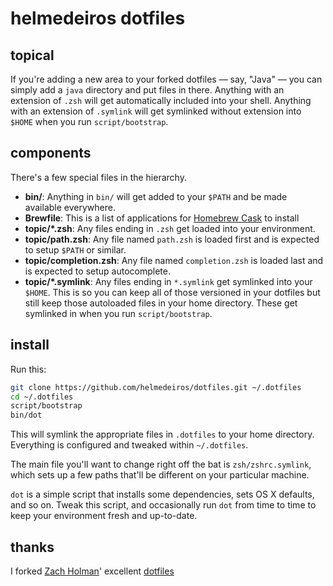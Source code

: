 # helmedeiros dotfiles

## topical

If you're adding a new area to your forked dotfiles — say, "Java" — you can simply add a `java` directory and put files in there. Anything with an extension of `.zsh` will get automatically included into your shell. Anything with an extension of `.symlink` will get symlinked without extension into `$HOME` when you run `script/bootstrap`.

## components

There's a few special files in the hierarchy.

- **bin/**: Anything in `bin/` will get added to your `$PATH` and be made
  available everywhere.
- **Brewfile**: This is a list of applications for [Homebrew Cask](http://caskroom.io) to install
- **topic/\*.zsh**: Any files ending in `.zsh` get loaded into your
  environment.
- **topic/path.zsh**: Any file named `path.zsh` is loaded first and is
  expected to setup `$PATH` or similar.
- **topic/completion.zsh**: Any file named `completion.zsh` is loaded
  last and is expected to setup autocomplete.
- **topic/\*.symlink**: Any files ending in `*.symlink` get symlinked into
  your `$HOME`. This is so you can keep all of those versioned in your dotfiles
  but still keep those autoloaded files in your home directory. These get
  symlinked in when you run `script/bootstrap`.

## install

Run this:

```sh
git clone https://github.com/helmedeiros/dotfiles.git ~/.dotfiles
cd ~/.dotfiles
script/bootstrap
bin/dot
```

This will symlink the appropriate files in `.dotfiles` to your home directory.
Everything is configured and tweaked within `~/.dotfiles`.

The main file you'll want to change right off the bat is `zsh/zshrc.symlink`,
which sets up a few paths that'll be different on your particular machine.

`dot` is a simple script that installs some dependencies, sets OS X
defaults, and so on. Tweak this script, and occasionally run `dot` from
time to time to keep your environment fresh and up-to-date.

## thanks

I forked [Zach Holman](http://github.com/holman)' excellent
[dotfiles](http://github.com/holman/dotfiles)
